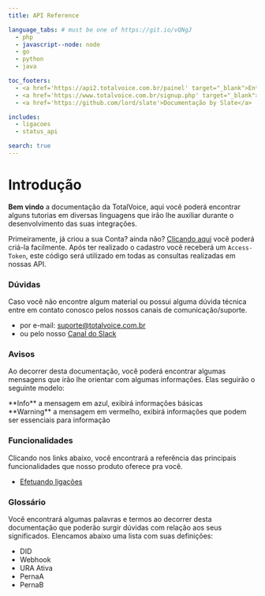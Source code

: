 ```yaml
---
title: API Reference

language_tabs: # must be one of https://git.io/vQNgJ
  - php
  - javascript--node: node
  - go
  - python
  - java

toc_footers:
  - <a href='https://api2.totalvoice.com.br/painel' target="_blank">Entrar na minha Conta</a>
  - <a href='https://www.totalvoice.com.br/signup.php' target="_blank">Criar minha Conta</a>
  - <a href='https://github.com/lord/slate'>Documentação by Slate</a>

includes:
  - ligacoes
  - status_api

search: true
---
```


# Introdução

**Bem vindo** a documentação da TotalVoice, aqui você poderá encontrar alguns tutorias em diversas 
linguagens que irão lhe auxiliar durante o desenvolvimento das suas integrações.

Primeiramente, já criou a sua Conta? ainda não? <a href="https://www.totalvoice.com.br/signup.php" target="_blank">Clicando aqui</a>
você poderá criá-la facilmente. Após ter realizado o cadastro você receberá um `Access-Token`, este código será utilizado em todas as consultas realizadas em nossas API.

### Dúvidas

Caso você não encontre algum material ou possui alguma dúvida técnica entre em contato conosco
pelos nossos canais de comunicação/suporte.

 - por e-mail: suporte@totalvoice.com.br
 - ou pelo nosso [Canal do Slack](https://totalvoice.herokuapp.com)
 
### Avisos

Ao decorrer desta documentação, você poderá encontrar algumas mensagens que irão lhe orientar com algumas informações. Elas seguirão o seguinte modelo:

<aside class="notice">
 **Info** a mensagem em azul, exibirá informações básicas
</aside>

<aside class="warning">
 **Warning** a mensagem em vermelho, exibirá informações que podem ser essenciais para informação
</aside>

### Funcionalidades
 
 Clicando nos links abaixo, você encontrará a referência das principais funcionalidades que nosso
 produto oferece pra você.
 
 - [Efetuando ligações](/?php#efetuando-ligacoes)
 
### Glossário
  
 Você encontrará algumas palavras e termos ao decorrer desta documentação que poderão surgir dúvidas com relação aos seus significados. Elencamos
 abaixo uma lista com suas definições:  
  
  - DID
  - Webhook
  - URA Ativa
  - PernaA
  - PernaB
  




